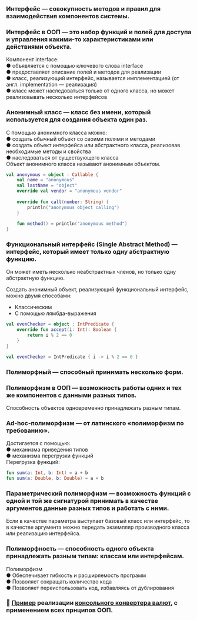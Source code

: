 ### Интерфейс — совокупность методов и правил для взаимодействия компонентов системы.

### Интерфейс в ООП — это набор функций и полей для доступа и управления какими-то характеристиками или действиями объекта.

Компонент interface:  
● объявляется с помощью ключевого слова interface  
● предоставляет описание полей и методов для реализации  
● класс, реализующий интерфейс, называется имплементацией (от англ. implementation —
реализация)  
● класс может наследоваться только от одного класса, но может реализовывать несколько
интерфейсов  

### Анонимный класс — класс без имени, который используется для создания объекта один раз.
С помощью анонимного класса можно:  
● создать обычный объект со своими полями и методами  
● создать объект интерфейса или абстрактного класса, реализовав необходимые методы и свойства  
● наследоваться от существующего класса  
Объект анонимного класса называют анонимным объектом.  

```kt
val anonymous = object : Callable {
    val name = "anonymous"
    val lastName = "object"
    override val vendor = "anonymous vendor"
    
    override fun call(number: String) {
        println("anonymous object calling")
    }
    
    fun method() = println("anonymous method")
}
```

### Функциональный интерфейс (Single Abstract Method) — интерфейс, который имеет только одну абстрактную функцию. 
Он может иметь несколько неабстрактных членов, но только одну абстрактную функцию.

Создать анонимный объект, реализующий функциональный интерфейс, можно двумя способами:  
* Классическим
* С помощью лямбда-выражения

```kt
val evenChecker = object : IntPredicate {
    override fun accept(i: Int): Boolean {
        return i % 2 == 0
    }
}

val evenChecker = IntPredicate { i -> i % 2 == 0 }
```

### Полиморфный — способный принимать несколько форм.
### Полиморфизм в ООП — возможность работы одних и тех же компонентов с данными разных типов.
Способность объектов одновременно принадлежать разным типам.

### Ad-hoc-полиморфизм — от латинского «полиморфизм по требованию».
Достигается с помощью:  
● механизма приведения типов  
● механизма перегрузки функций  
Перегрузка функций:  

```kt
fun sum(a: Int, b: Int) = a + b
fun sum(a: Double, b: Double) = a + b
```

### Параметрический полиморфизм — возможность функций с одной и той же сигнатурой принимать в качестве аргументов данные разных типов и работать с ними.

Если в качестве параметра выступает базовый класс или интерфейс, то в качестве аргумента
можно передать экземпляр производного класса или реализацию интерфейса.
### Полиморфность — способность одного объекта принадлежать разным типам: классам или интерфейсам.

Полиморфизм   
● Обеспечивает гибкость и расширяемость программ  
● Позволяет сокращать количество кода  
● Позволяет переиспользовать код, избавляясь от дублирования  

### :paperclip: [Пример](https://github.com/ILYA-NASA/Android-basic/tree/master/11_OOP3/CurrencyConverter/src/main/kotlin) реализации [консольного конвертера валют](https://github.com/ILYA-NASA/Android-basic/blob/master/11_OOP3/CurrencyConverter/TASK.md), с применением всех прнципов ООП.
